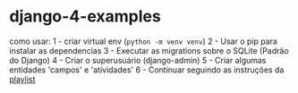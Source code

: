 # django-4-examples

como usar:
1 - criar virtual env (`python -m venv venv`)
2 - Usar o pip para instalar as dependencias
3 - Executar as migrations sobre o SQLite (Padrão do Django)
4 - Criar o superusuário (django-admin)
5 - Criar algumas entidades 'campos' e 'atividades'
6 - Continuar seguindo as instruções da [playlist](https://www.youtube.com/playlist?list=PLjv17QYEBJPpd6nI-MXpIa4qR7prKfPQz)
